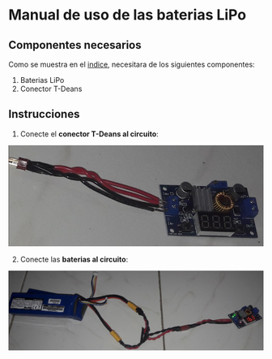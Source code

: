 # Manual de uso de las baterias LiPo
## Componentes necesarios
Como se muestra en el [indice](https://github.com/cap-repositories/Devices/blob/main/Baterias/Instrucciones_de_carga-uso_baterias_LiPo.md),
necesitara de los siguientes componentes:

1. Baterias LiPo
2. Conector T-Deans

## Instrucciones
1. Conecte el **conector T-Deans al circuito**:

![p1](https://github.com/cap-repositories/Devices/blob/main/Baterias/Imagenes/conector_TDeans_a_circuito.jpg "conexión para usar las baterias")

2. Conecte las **baterias al circuito**:

![p2](https://github.com/cap-repositories/Devices/blob/main/Baterias/Imagenes/uso_baterias.jpg "uso baterias")
